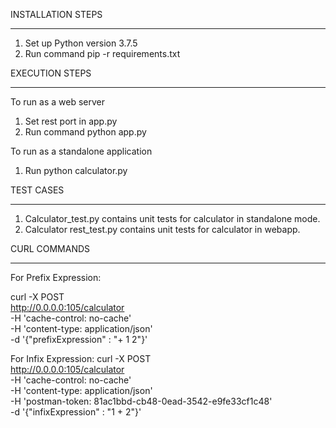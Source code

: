 INSTALLATION STEPS
**********************
1. Set up Python version 3.7.5
2. Run command pip -r requirements.txt

EXECUTION STEPS
***************

To run as a web server

1. Set rest port in app.py
2. Run command python app.py

To run as a standalone application
1. Run python calculator.py


TEST CASES
***********
1. Calculator_test.py contains unit tests for calculator in standalone mode.
2. Calculator rest_test.py contains unit tests for calculator in webapp.

CURL COMMANDS
******************
For Prefix Expression:

curl -X POST \
  http://0.0.0.0:105/calculator \
  -H 'cache-control: no-cache' \
  -H 'content-type: application/json' \
  -d '{"prefixExpression" : "+ 1 2"}'


For Infix Expression:
curl -X POST \
  http://0.0.0.0:105/calculator \
  -H 'cache-control: no-cache' \
  -H 'content-type: application/json' \
  -H 'postman-token: 81ac1bbd-cb48-0ead-3542-e9fe33cf1c48' \
  -d '{"infixExpression" : "1 + 2"}'
